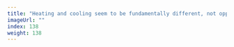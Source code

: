 ```yaml
---
title: "Heating and cooling seem to be fundamentally different, not opposites"
imageUrl: ""
index: 138
weight: 138
---
```

